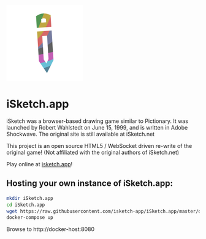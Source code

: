<img src="https://raw.githubusercontent.com/isketch-app/iSketch.app/master/wwwroot/static/images/isketch.svg">
<h1>iSketch.app</h1>
<p>
  iSketch was a browser-based drawing game similar to Pictionary.
  It was launched by Robert Wahlstedt on June 15, 1999, and is written in Adobe Shockwave.
  The original site is still available at iSketch.net
</p>
<p>
  This project is an open source HTML5 / WebSocket driven re-write of the original game! (Not affiliated with the original authors of iSketch.net)
</p>
<p>
  Play online at <a href="https://isketch.app">isketch.app</a>!
</p>
<h2>Hosting your own instance of iSketch.app:</h2>

```bash
mkdir iSketch.app
cd iSketch.app
wget https://raw.githubusercontent.com/isketch-app/iSketch.app/master/docker-compose.yml
docker-compose up
```

Browse to http://docker-host:8080
